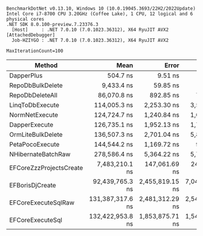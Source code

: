 ```

BenchmarkDotNet v0.13.10, Windows 10 (10.0.19045.3693/22H2/2022Update)
Intel Core i7-8700 CPU 3.20GHz (Coffee Lake), 1 CPU, 12 logical and 6 physical cores
.NET SDK 8.0.100-preview.7.23376.3
  [Host]     : .NET 7.0.10 (7.0.1023.36312), X64 RyuJIT AVX2 [AttachedDebugger]
  Job-HZIYGO : .NET 7.0.10 (7.0.1023.36312), X64 RyuJIT AVX2

MaxIterationCount=100  

```
| Method                  | Mean             | Error           | StdDev          | Rank | Gen0      | Gen1   | Allocated  |
|------------------------ |-----------------:|----------------:|----------------:|-----:|----------:|-------:|-----------:|
| DapperPlus              |         504.7 ns |         9.51 ns |         8.43 ns |    1 |    0.1221 |      - |      768 B |
| RepoDbBulkDelete        |       9,433.4 ns |        59.85 ns |        49.98 ns |    2 |    0.1678 |      - |     1096 B |
| RepoDbDeleteAll         |      86,070.8 ns |       892.85 ns |       745.57 ns |    3 |    0.8545 | 0.7324 |     5958 B |
| LinqToDbExecute         |     114,005.3 ns |     2,253.30 ns |     3,573.97 ns |    4 |         - |      - |      788 B |
| NormNetExecute          |     124,724.7 ns |     1,240.84 ns |     1,099.97 ns |    5 |    0.2441 |      - |     2083 B |
| DapperExecute           |     126,735.1 ns |     1,952.13 ns |     1,730.51 ns |    5 |    0.2441 |      - |     2612 B |
| OrmLiteBulkDelete       |     136,507.3 ns |     2,701.04 ns |     5,871.83 ns |    6 |    0.4883 |      - |     3332 B |
| PetaPocoExecute         |     144,544.2 ns |     1,169.72 ns |       913.24 ns |    7 |    0.4883 |      - |     3830 B |
| NHibernateBatchRaw      |     278,586.4 ns |     5,364.22 ns |     5,739.65 ns |    8 |    2.9297 |      - |    21306 B |
| EFCoreZzzProjectsCreate |   7,483,210.1 ns |   147,061.69 ns |   241,626.58 ns |    9 |         - |      - |    66502 B |
| EFBorisDjCreate         |  92,439,765.3 ns | 2,455,819.15 ns | 7,046,205.50 ns |   10 | 1000.0000 |      - | 10967504 B |
| EFCoreExecuteSqlRaw     | 131,387,317.6 ns | 2,481,312.29 ns | 2,548,125.03 ns |   11 |         - |      - | 14779440 B |
| EFCoreExecuteSql        | 132,422,953.8 ns | 1,853,875.71 ns | 1,548,070.18 ns |   11 |         - |      - | 10612096 B |
